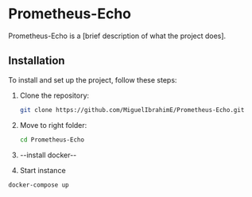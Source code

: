 # Prometheus-Echo

Prometheus-Echo is a [brief description of what the project does].

## Installation

To install and set up the project, follow these steps:

1. Clone the repository:
   ```sh
   git clone https://github.com/MiguelIbrahimE/Prometheus-Echo.git
   ```
2. Move to right folder:
   ```sh
   cd Prometheus-Echo
   ```

3.  --install docker--
4.  Start instance

   ```sh
   docker-compose up
   ```

